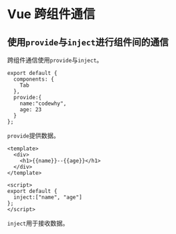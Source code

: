 # Vue 跨组件通信

## 使用`provide`与`inject`进行组件间的通信

跨组件通信使用`provide`与`inject`。

```vue
export default {
  components: {
    Tab
  },
  provide:{
    name:"codewhy",
    age: 23
  }
};
```

`provide`提供数据。

```vue
<template>
  <div>
    <h1>{{name}}--{{age}}</h1>
  </div>
</template>

<script>
export default {
  inject:["name", "age"]
};
</script>
```

`inject`用于接收数据。

